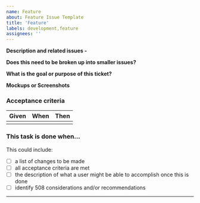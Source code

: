```yaml
---
name: Feature
about: Feature Issue Template
title: 'Feature'
labels: development,feature
assignees: ''
---
```


<!-- e.g.
Title should be describing the story/feature in one sentences:
- As a team user, I want to be able to move a student from one roster to another.
- Create Title Case component and use for all Nav Items, Section Titles, and Table Headers -->

**Description and related issues -**
<!-- Describe the feature here and link or add dependencies to any applicable issues; include background of the problem being solved, policy, regulation, or business justification -->

**Does this need to be broken up into smaller issues?**

**What is the goal or purpose of this ticket?**

**Mockups or Screenshots**

### Acceptance criteria

| Given | When | Then |
| ----- | ---- | ---- |
|       |      |      |

### This task is done when…

This could include:

- [ ] a list of changes to be made
- [ ] all acceptance criteria are met
- [ ] the description of what a user might be able to accomplish once this is done
- [ ] identify 508 considerations and/or recommendations

---

<!-- Add additional labels (design, dev, compliance, BUG, etc) and size before submitting. -->
